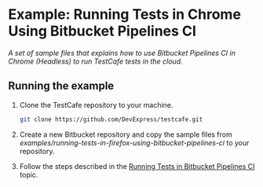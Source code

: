 # Example: Running Tests in Chrome Using Bitbucket Pipelines CI

*A set of sample files that explains how to use Bitbucket Pipelines CI in Chrome (Headless) to run TestCafe tests in the cloud.*

## Running the example

1. Clone the TestCafe repository to your machine.

     ```sh
     git clone https://github.com/DevExpress/testcafe.git
     ```

2. Create a new Bitbucket repository and copy the sample files from *examples/running-tests-in-firefox-using-bitbucket-pipelines-ci* to your repository.
3. Follow the steps described in the [Running Tests in Bitbucket Pipelines CI](https://testcafe.io/documentation/402821/guides/continuous-integration/bitbucket-pipelines) topic.
